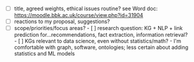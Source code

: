 - [ ] title, agreed weights, ethical issues routine? see Word doc: https://moodle.bbk.ac.uk/course/view.php?id=31904
- [ ] reactions to my proposal, suggestions?
- [ ] scope/priorities/focus areas?
      - [ ] research question: KG + NLP + link prediction for...recommendations, fact extraction, information retrieval?
      - [ ] KGs relevant to data science, even without statistics/math?
          - I'm comfortable with graph, software, ontologies; less certain about adding statistics and ML models
